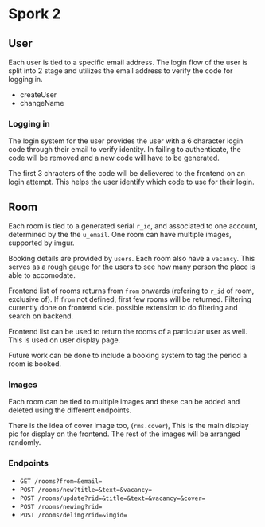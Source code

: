 # Spork 2

## User
Each user is tied to a specific email address. The login flow of the user is split into 2 stage and utilizes the email address to verify the code for logging in.

- createUser
- changeName

### Logging in
The login system for the user provides the user with a 6 character login code through their email to verify identity. In failing to authenticate, the code will be removed and a new code will have to be generated.

The first 3 chracters of the code will be delievered to the frontend on an login attempt. This helps the user identify which code to use for their login.

## Room
Each room is tied to a generated serial `r_id`, and associated to one account, determined by the the `u_email`. One room can have multiple images, supported by imgur.

Booking details are provided by `users`. Each room also have a `vacancy`. This serves as a rough gauge for the users to see how many person the place is able to accomodate.

Frontend list of rooms returns from `from` onwards (refering to `r_id` of room, exclusive of). If `from` not defined, first few rooms will be returned. Filtering currently done on frontend side. possible extension to do filtering and search on backend.

Frontend list can be used to return the rooms of a particular user as well. This is used on user display page.

Future work can be done to include a booking system to tag the period a room is booked.

### Images
Each room can be tied to multiple images and these can be added and deleted using the different endpoints.

There is the idea of cover image too, (`rms.cover`), This is the main display pic for display on the frontend. The rest of the images will be arranged randomly.

### Endpoints
- `GET /rooms?from=&email=`
- `POST /rooms/new?title=&text=&vacancy=`
- `POST /rooms/update?rid=&title=&text=&vacancy=&cover=`
- `POST /rooms/newimg?rid=`
- `POST /rooms/delimg?rid=&imgid=`
